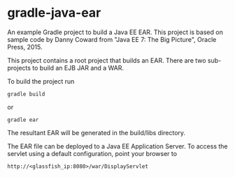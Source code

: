 # gradle-java-ear
An example Gradle project to build a Java EE EAR. This project is based on sample
code by Danny Coward from "Java EE 7: The Big Picture", Oracle Press, 2015.

This project contains a root project that builds an EAR. There are two sub-projects
to build an EJB JAR and a WAR.

To build the project run

    gradle build

or

    gradle ear


The resultant EAR will be generated in the build/libs directory.

The EAR file can be deployed to a Java EE Application Server. To access the
servlet using a default configuration, point your browser to

    http://<glassfish_ip:8080>/war/DisplayServlet


